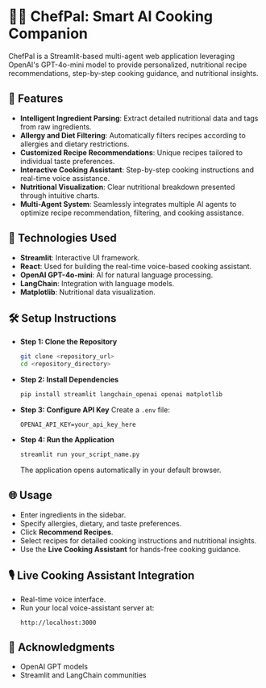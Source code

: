 # 👩‍🍳 ChefPal: Smart AI Cooking Companion

ChefPal is a Streamlit-based multi-agent web application leveraging OpenAI's GPT-4o-mini model to provide personalized, nutritional recipe recommendations, step-by-step cooking guidance, and nutritional insights.

## 🚀 Features

- **Intelligent Ingredient Parsing**: Extract detailed nutritional data and tags from raw ingredients.
- **Allergy and Diet Filtering**: Automatically filters recipes according to allergies and dietary restrictions.
- **Customized Recipe Recommendations**: Unique recipes tailored to individual taste preferences.
- **Interactive Cooking Assistant**: Step-by-step cooking instructions and real-time voice assistance.
- **Nutritional Visualization**: Clear nutritional breakdown presented through intuitive charts.
- **Multi-Agent System**: Seamlessly integrates multiple AI agents to optimize recipe recommendation, filtering, and cooking assistance.

## 🔧 Technologies Used

- **Streamlit**: Interactive UI framework.
- **React**: Used for building the real-time voice-based cooking assistant.
- **OpenAI GPT-4o-mini**: AI for natural language processing.
- **LangChain**: Integration with language models.
- **Matplotlib**: Nutritional data visualization.

## 🛠️ Setup Instructions

- **Step 1: Clone the Repository**
  ```bash
  git clone <repository_url>
  cd <repository_directory>
  ```

- **Step 2: Install Dependencies**
  ```bash
  pip install streamlit langchain_openai openai matplotlib
  ```

- **Step 3: Configure API Key**
  Create a `.env` file:
  ```env
  OPENAI_API_KEY=your_api_key_here
  ```

- **Step 4: Run the Application**
  ```bash
  streamlit run your_script_name.py
  ```
  The application opens automatically in your default browser.

## 🌐 Usage

- Enter ingredients in the sidebar.
- Specify allergies, dietary, and taste preferences.
- Click **Recommend Recipes**.
- Select recipes for detailed cooking instructions and nutritional insights.
- Use the **Live Cooking Assistant** for hands-free cooking guidance.

## 🎙️ Live Cooking Assistant Integration

- Real-time voice interface.
- Run your local voice-assistant server at:
  ```
  http://localhost:3000
  ```

## 🌟 Acknowledgments

- OpenAI GPT models
- Streamlit and LangChain communities

